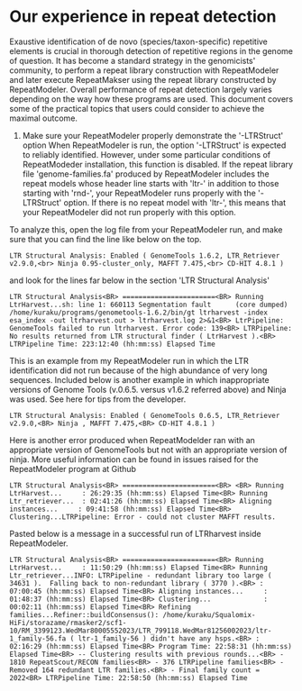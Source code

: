 # Our experience in repeat detection


Exaustive identification of de novo (species/taxon-specific) repetitive elements is crucial in thorough detection of repetitive regions in the genome of question. It has become a standard strategy in the genomicists' community, to perform a repeat library construction with RepeatModeler and later execute RepeatMakser using the repeat library constructed by RepeatModeler. Overall performance of repeat detection largely varies depending on the way how these programs are used.   This document covers some of the practical topics that users could consider to achieve the maximal outcome.

1. Make sure your RepeatModeler properly demonstrate the '-LTRStruct' option
When RepeatModeler is run, the option '-LTRStruct' is expected to reliably  identified. However, under some particular conditions of RepeatModeder installation, this function is disabled. If the repeat library file 'genome-families.fa' produced by RepeatModeler includes the repeat models whose header line starts with 'ltr-' in addition to those starting with 'rnd-', your RepeatModeler runs properly with the '-LTRStruct' option. If there is no repeat model with 'ltr-', this means that your RepeatModeler did not run properly with this option. 

To analyze this, open the log file from your RepeatModeler run, and make sure that you can find the line like below on the top.

`LTR Structural Analysis: Enabled ( GenomeTools 1.6.2, LTR_Retriever v2.9.0,<br>
                                   Ninja 0.95-cluster_only, MAFFT 7.475,<br>
                                   CD-HIT 4.8.1 )`

and look for the lines far below in the section 'LTR Structural Analysis'

`LTR Structural Analysis<BR>
=======================<BR>
Running LtrHarvest...sh: line 1: 660113 Segmentation fault      (core dumped) /home/kuraku/programs/genometools-1.6.2/bin/gt ltrharvest -index esa_index -out ltrharvest.out > ltrharvest.log 2>&1<BR>
LtrPipeline: GenomeTools failed to run ltrharvest. Error code: 139<BR>
LTRPipeline: No results returned from LTR structural finder ( LtrHarvest ).<BR>
LTRPipeline Time: 223:12:40 (hh:mm:ss) Elapsed Time`

This is an example from my RepeatModeler run in which the LTR identification did not run because of the high abundance of very long sequences. Included below is another example in which inappropriate versions of Genome Tools (v.0.6.5. versus v1.6.2 referred above) and Ninja was used. See here for tips from the developer.

`LTR Structural Analysis: Enabled ( GenomeTools 0.6.5, LTR_Retriever v2.9.0,<BR>
                                   Ninja , MAFFT 7.475,<BR>
                                   CD-HIT 4.8.1 )`
                                   
Here is another error produced when RepeatModelder ran with an appropriate version of GenomeTools but not with an appropriate version of ninja. More useful  information can be found in issues raised for the RepeatModeler program at Github

`LTR Structural Analysis<BR>
 =======================<BR>
<BR>
 Running LtrHarvest...     : 26:29:35 (hh:mm:ss) Elapsed Time<BR>
 Running Ltr_retriever...  : 02:41:26 (hh:mm:ss) Elapsed Time<BR>
 Aligning instances...     : 09:41:58 (hh:mm:ss) Elapsed Time<BR>
 Clustering...LTRPipeline: Error - could not cluster MAFFT results.`

Pasted below is a message in a successful run of LTRharvest inside RepeatModeler. 

`LTR Structural Analysis<BR>
=======================<BR>
Running LtrHarvest...     : 11:50:29 (hh:mm:ss) Elapsed Time<BR>
Running Ltr_retriever...INFO: LTRPipeline - redundant library too large ( 34631 ).  Falling back to non-redundant library ( 3770 ).<BR>
  : 07:00:45 (hh:mm:ss) Elapsed Time<BR>
Aligning instances...     : 01:48:37 (hh:mm:ss) Elapsed Time<BR>
Clustering...             : 00:02:11 (hh:mm:ss) Elapsed Time<BR>
Refining families...Refiner::buildConsensus(): /home/kuraku/Squalomix-HiFi/storazame/rmasker2/scf1-10/RM_3399123.WedMar80005552023/LTR_799118.WedMar81256002023/ltr-1_family-56.fa ( ltr-1_family-56 ) didn't have any hsps.<BR>
      : 02:16:29 (hh:mm:ss) Elapsed Time<BR>
Program Time: 22:58:31 (hh:mm:ss) Elapsed Time<BR>
  -- Clustering results with previous rounds...<BR>
       - 1810 RepeatScout/RECON families<BR>
       - 376 LTRPipeline families<BR>
       - Removed 164 redundant LTR families.<BR>
       - Final family count = 2022<BR>
LTRPipeline Time: 22:58:50 (hh:mm:ss) Elapsed Time`
